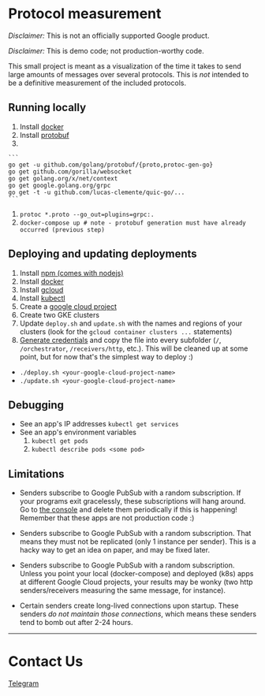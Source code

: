 # Protocol measurement

_Disclaimer:_ This is not an officially supported Google product.

_Disclaimer:_ This is demo code; not production-worthy code.

This small project is meant as a visualization of the time it takes to send large amounts of messages over several
protocols. This is _not_ intended to be a definitive measurement of the included protocols.

## Running locally

1. Install [docker](https://www.docker.com/get-docker)
1. Install [protobuf](https://github.com/golang/protobuf)
1.

    ```
    go get -u github.com/golang/protobuf/{proto,protoc-gen-go}
    go get github.com/gorilla/websocket
    go get golang.org/x/net/context
    go get google.golang.org/grpc
    go get -t -u github.com/lucas-clemente/quic-go/...
    ```

1. `protoc *.proto --go_out=plugins=grpc:.`
1. `docker-compose up # note - protobuf generation must have already occurred (previous step)` 

## Deploying and updating deployments

1. Install [npm (comes with nodejs)](https://nodejs.org/en/download/)
1. Install [docker](https://www.docker.com/get-docker)
1. Install [gcloud](https://cloud.google.com/sdk/gcloud/)
1. Install [kubectl](https://kubernetes.io/docs/tasks/tools/install-kubectl/)
1. Create a [google cloud project](console.cloud.google.com)
1. Create two GKE clusters
1. Update `deploy.sh` and `update.sh` with the names and regions of your clusters (look for the 
`gcloud container clusters ...` statements)
1. [Generate credentials](https://cloud.google.com/docs/authentication/getting-started) and copy the file into
every subfolder (`/`, `/orchestrator`, `/receivers/http`, etc.). This will be cleaned up at some point, but for now
that's the simplest way to deploy :)

- `./deploy.sh <your-google-cloud-project-name>`
- `./update.sh <your-google-cloud-project-name>`

## Debugging

- See an app's IP addresses `kubectl get services`
- See an app's environment variables
    1. `kubectl get pods`
    1. `kubectl describe pods <some pod>`
    
## Limitations

- Senders subscribe to Google PubSub with a random subscription. If your programs exit gracelessly, these subscriptions
will hang around. Go to [the console](console.cloud.google.com) and delete them periodically if this is happening! 
Remember that these apps are not production code :)

- Senders subscribe to Google PubSub with a random subscription. That means they must not be replicated (only 1 instance
per sender). This is a hacky way to get an idea on paper, and may be fixed later.

- Senders subscribe to Google PubSub with a random subscription. Unless you point your local (docker-compose) and 
deployed (k8s) apps at different Google Cloud projects, your results may be wonky (two http senders/receivers measuring 
the same message, for instance).

- Certain senders create long-lived connections upon startup. These senders _do not maintain those connections_, which
means these senders tend to bomb out after 2-24 hours.

---

# Contact Us

[Telegram](https://t.me/bigdata5911)

